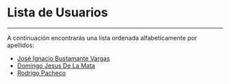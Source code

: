 # Lista de Usuarios
---

A continuación encontrarás una lista ordenada alfabeticamente por apellidos:

* [José Ignacio Bustamante Vargas](jose.bustamante.md)
* [Domingo Jesus De La Mata](domingo.delamata.md)
* [Rodrigo Pacheco](rodrigo.pacheco.md)